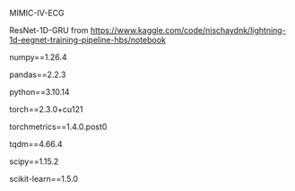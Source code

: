 MIMIC-IV-ECG 

ResNet-1D-GRU from https://www.kaggle.com/code/nischaydnk/lightning-1d-eegnet-training-pipeline-hbs/notebook

numpy==1.26.4 

pandas==2.2.3

python==3.10.14

torch==2.3.0+cu121

torchmetrics==1.4.0.post0

tqdm==4.66.4

scipy==1.15.2

scikit-learn==1.5.0

